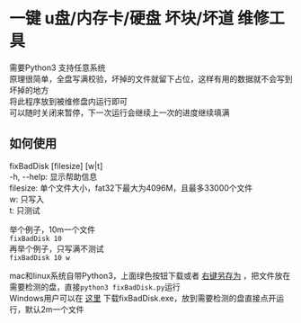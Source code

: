 # 一键 u盘/内存卡/硬盘 坏块/坏道 维修工具
需要Python3 支持任意系统  
原理很简单，全盘写满校验，坏掉的文件就留下占位，这样有用的数据就不会写到坏掉的地方  
将此程序放到被维修盘内运行即可  
可以随时关闭来暂停，下一次运行会继续上一次的进度继续填满

## 如何使用
fixBadDisk [filesize] [w|t]  
-h, --help: 显示帮助信息  
filesize: 单个文件大小，fat32下最大为4096M，且最多33000个文件  
w: 只写入  
t: 只测试  

举个例子，10m一个文件  
`fixBadDisk 10`  
再举个例子，只写满不测试  
`fixBadDisk 10 w`  

mac和linux系统自带Python3，上面绿色按钮下载或者 [右键另存为](https://github.com/zanjie1999/fixBadDisk/raw/main/fixBadDisk.py) ，把文件放在需要检测的盘，直接`python3 fixBadDisk.py`运行  
Windows用户可以在 [这里](https://github.com/zanjie1999/fixBadDisk/releases) 下载fixBadDisk.exe，放到需要检测的盘直接点开运行，默认2m一个文件
